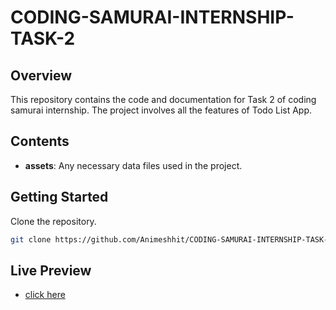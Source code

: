 # CODING-SAMURAI-INTERNSHIP-TASK-2

## Overview
This repository contains the code and documentation for Task 2 of coding samurai internship. The project involves all the features of Todo List App.

## Contents
- **assets**: Any necessary data files used in the project.

## Getting Started
Clone the repository.
   ```bash
   git clone https://github.com/Animeshhit/CODING-SAMURAI-INTERNSHIP-TASK-2.git
   ```
## Live Preview
- [click here]("https://coding-samurai-internship-task-2-eight.vercel.app/")
